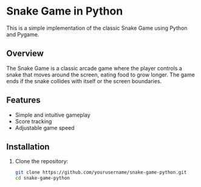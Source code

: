 # Snake Game in Python

This is a simple implementation of the classic Snake Game using Python and Pygame.

## Overview

The Snake Game is a classic arcade game where the player controls a snake that moves around the screen, eating food to grow longer. The game ends if the snake collides with itself or the screen boundaries.

## Features

- Simple and intuitive gameplay
- Score tracking
- Adjustable game speed

## Installation

1. Clone the repository:

   ```bash
   git clone https://github.com/yourusername/snake-game-python.git
   cd snake-game-python
